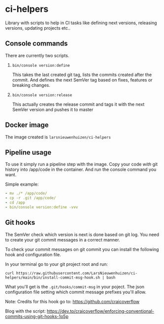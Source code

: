 # ci-helpers
Library with scripts to help in CI tasks like defining next versions, releasing versions, updating projects etc..

## Console commands
There are currently two scripts.

1. `bin/console version:define`

    This takes the last created git tag, lists the commits created after the commit.
    And defines the next SemVer tag based on fixes, features or breaking changes.
2. `bin/console version:release`

    This actually creates the release commit and tags it with the next SemVer version and pushes it to master

## Docker image
The image created is `larsnieuwenhuizen/ci-helpers`

## Pipeline usage

To use it simply run a pipeline step with the image.
Copy your code *with* git history into /app/code in the container.
And run the console command you want.

Simple example:
```yaml
- mv ./* /app/code/
- cp -r .git /app/code/
- cd /app
- bin/console version:define -vvv
```

## Git hooks
The SemVer check which version is next is done based on git log.
You need to create your git commit messages in a correct manner.

To check your commit messages on git commit you can install the following hook and configuration file.

In your terminal go to your git project root and run:

```shell
curl https://raw.githubusercontent.com/LarsNieuwenhuizen/ci-helpers/main/bin/install-commit-msg-hook.sh | bash
```

What you'll get is the `.git/hooks/commit-msg` in your poject.
The json configuration file setting which commit message prefixes you'll allow.

Note: Credits for this hook go to: https://github.com/craicoverflow

Blog with the script:
https://dev.to/craicoverflow/enforcing-conventional-commits-using-git-hooks-1o5p
